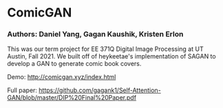 # ComicGAN
### Authors: Daniel Yang, Gagan Kaushik, Kristen Erlon

This was our term project for EE 371Q Digital Image Processing at UT Austin, Fall 2021. We built off of heykeetae's implementation of SAGAN to develop a GAN to generate comic book covers. 

Demo: http://comicgan.xyz/index.html

Full paper: https://github.com/gagank1/Self-Attention-GAN/blob/master/DIP%20Final%20Paper.pdf
